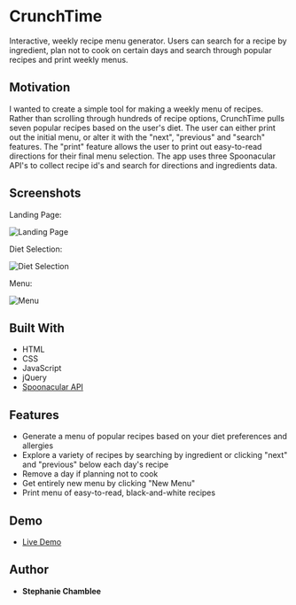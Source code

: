 # CrunchTime

Interactive, weekly recipe menu generator. Users can search for a recipe by ingredient, plan not to cook on certain days and search through popular recipes and print weekly menus.

## Motivation

I wanted to create a simple tool for making a weekly menu of recipes. Rather than scrolling through hundreds of recipe options, CrunchTime pulls seven popular recipes based on the user's diet. The user can either print out the initial menu, or alter it with the "next", "previous" and "search" features. The "print" feature allows the user to print out easy-to-read directions for their final menu selection. The app uses three Spoonacular API's to collect recipe id's and search for directions and ingredients data.

## Screenshots

Landing Page:

![Landing Page](http://i65.tinypic.com/33yhlxh.jpg)

Diet Selection:

![Diet Selection](https://image.ibb.co/dJSzGT/Screen_Shot_2018_05_26_at_11_18_04_AM.png)

Menu:

![Menu](https://image.ibb.co/cwnGwT/Screen_Shot_2018_05_26_at_11_15_16_AM.png)

## Built With

* HTML
* CSS
* JavaScript
* jQuery
* [Spoonacular API](https://market.mashape.com/spoonacular/recipe-food-nutrition/)

## Features

* Generate a menu of popular recipes based on your diet preferences and allergies
* Explore a variety of recipes by searching by ingredient or clicking "next" and "previous" below each day's recipe
* Remove a day if planning not to cook
* Get entirely new menu by clicking "New Menu"
* Print menu of easy-to-read, black-and-white recipes

## Demo

- [Live Demo](https://schamblee.github.io/CrunchTime-Menu-Generator/)

## Author

* **Stephanie Chamblee** 
